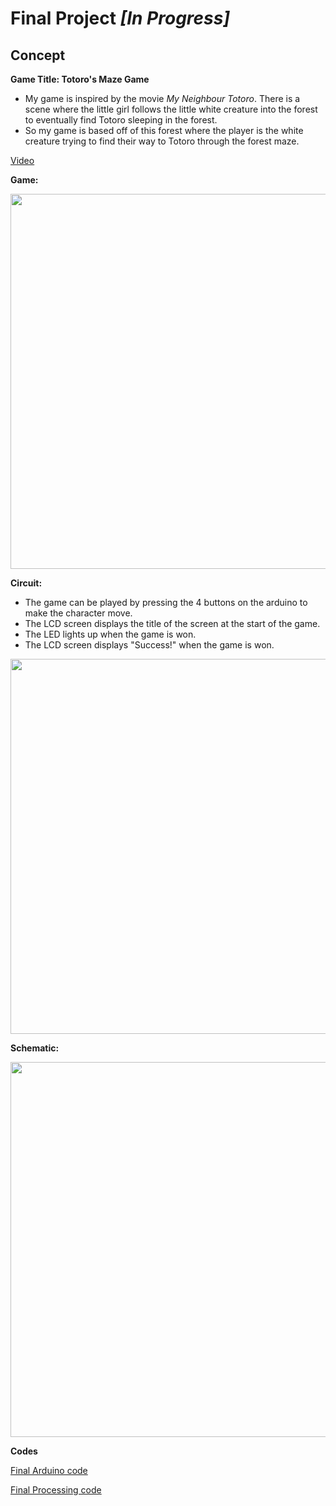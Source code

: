 # Final Project *[In Progress]*

## Concept
**Game Title: Totoro's Maze Game**
- My game is inspired by the movie *My Neighbour Totoro*. There is a scene where the little girl follows the little white creature into the forest to eventually find Totoro sleeping in the forest.
- So my game is based off of this forest where the player is the white creature trying to find their way to Totoro through the forest maze.

[Video](-)

**Game:**

<img src="-" width=600 align=center> 

**Circuit:**
- The game can be played by pressing the 4 buttons on the arduino to make the character move.
- The LCD screen displays the title of the screen at the start of the game.
- The LED lights up when the game is won.
- The LCD screen displays "Success!" when the game is won.

<img src="-" width=600 align=center> 

**Schematic:**

<img src="-" width=600 align=center> 


**Codes**

[Final Arduino code]()

[Final Processing code]()
